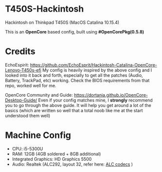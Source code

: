 # T450S-Hackintosh
Hackintosh on Thinkpad T450S (MacOS Catalina 10.15.4)

This is an **OpenCore** based config, built using **#OpenCorePkg(0.5.8)**


# Credits
EchoEspirit: https://github.com/EchoEsprit/Hackintosh-Catalina-OpenCore-Lenovo-T450s-efi
My config is heavily inspired by the above config and I looked into it back and forth, especially to get all the patches (Audio, Battery, TrackPad, etc) working. Check the BIOS requirements from that repo, worked well for me.

OpenCore Community and Guide: https://dortania.github.io/OpenCore-Desktop-Guide/
Even if your config matches mine, I **strongly** recommend you to go through the above guide. It will help you get around a lot of the basics (which are written so well that a total noob like me at the start understood them well)

# Machine Config
* CPU: i5-5300U
* RAM: 12GB (4GB soldered + 8GB additional)
* Integrated Graphics: HD Graphics 5500
* Audio: Realtek (ALC292, layout 32, refer here: [ALC codecs](https://github.com/acidanthera/AppleALC/wiki/Supported-codecs) )







